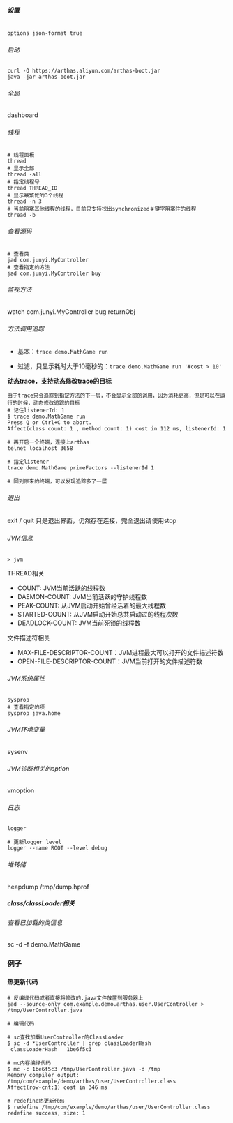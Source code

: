 





##### 设置

```shell

options json-format true
```



###### 启动

```shell
curl -O https://arthas.aliyun.com/arthas-boot.jar
java -jar arthas-boot.jar
```

###### 全局

dashboard

###### 线程

```shell
# 线程面板
thread
# 显示全部
thread -all
# 指定线程号
thread THREAD_ID
# 显示最繁忙的3个线程
thread -n 3
# 当前阻塞其他线程的线程，目前只支持找出synchronized关键字阻塞住的线程
thread -b

```



###### 查看源码

```shell
# 查看类
jad com.junyi.MyController
# 查看指定的方法
jad com.junyi.MyController buy
```



###### 监视方法

watch com.junyi.MyController bug returnObj



###### 方法调用追踪

- 基本：`trace demo.MathGame run`

- 过滤，只显示耗时大于10毫秒的：`trace demo.MathGame run '#cost > 10'`

**动态trace，支持动态修改trace的目标**

```shell
由于trace只会追踪到指定方法的下一层，不会显示全部的调用，因为消耗更高，但是可以在运行的时候，动态修改追踪的目标
# 记住listenerId: 1
$ trace demo.MathGame run
Press Q or Ctrl+C to abort.
Affect(class count: 1 , method count: 1) cost in 112 ms, listenerId: 1

# 再开启一个终端，连接上arthas
telnet localhost 3658

# 指定listener
trace demo.MathGame primeFactors --listenerId 1

# 回到原来的终端，可以发现追踪多了一层
```



###### 退出

exit / quit 只是退出界面，仍然存在连接，完全退出请使用stop

###### JVM信息

```shell
> jvm
```

THREAD相关

- COUNT: JVM当前活跃的线程数
- DAEMON-COUNT: JVM当前活跃的守护线程数
- PEAK-COUNT: 从JVM启动开始曾经活着的最大线程数
- STARTED-COUNT: 从JVM启动开始总共启动过的线程次数
- DEADLOCK-COUNT: JVM当前死锁的线程数

文件描述符相关

- MAX-FILE-DESCRIPTOR-COUNT：JVM进程最大可以打开的文件描述符数
- OPEN-FILE-DESCRIPTOR-COUNT：JVM当前打开的文件描述符数

###### JVM系统属性

```shell
sysprop
# 查看指定的项
sysprop java.home
```

###### JVM环境变量

sysenv

###### JVM诊断相关的option

vmoption

###### 日志

```shell
logger

# 更新logger level
logger --name ROOT --level debug
```

###### 堆转储

heapdump /tmp/dump.hprof



##### class/classLoader相关

###### 查看已加载的类信息

sc -d -f demo.MathGame







### 例子

#### 热更新代码

```shell
# 反编译代码或者直接将修改的.java文件放置到服务器上
jad --source-only com.example.demo.arthas.user.UserController > /tmp/UserController.java

# 编辑代码

# sc查找加载UserController的ClassLoader
$ sc -d *UserController | grep classLoaderHash
 classLoaderHash   1be6f5c3

# mc内存编绎代码
$ mc -c 1be6f5c3 /tmp/UserController.java -d /tmp
Memory compiler output:
/tmp/com/example/demo/arthas/user/UserController.class
Affect(row-cnt:1) cost in 346 ms

# redefine热更新代码
$ redefine /tmp/com/example/demo/arthas/user/UserController.class
redefine success, size: 1
```

